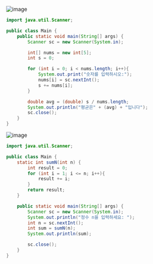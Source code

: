 ![image](https://user-images.githubusercontent.com/64893709/213361244-e1bddf6f-c7aa-4bf3-b703-f10bc960a69d.png)

```java
import java.util.Scanner;

public class Main {
    public static void main(String[] args) {
        Scanner sc = new Scanner(System.in);

        int[] nums = new int[5];
        int s = 0;

        for (int i = 0; i < nums.length; i++){
            System.out.print("숫자를 입력하시오:");
            nums[i] = sc.nextInt();
            s += nums[i];
        }

        double avg = (double) s / nums.length;
        System.out.println("평균은" + (avg) + "입니다");
        sc.close();
    }
}
```

![image](https://user-images.githubusercontent.com/64893709/213361508-c68cb946-aae0-42fb-901b-e6061da5150d.png)

```java
import java.util.Scanner;

public class Main {
    static int sumN(int n) {
        int result = 0;
        for (int i = 1; i <= n; i++){
            result += i;
        }
        return result;
    }

    public static void main(String[] args) {
        Scanner sc = new Scanner(System.in);
        System.out.println("정수 n을 입력하세요: ");
        int n = sc.nextInt();
        int sum = sumN(n);
        System.out.println(sum);

        sc.close();
    }
}
```
